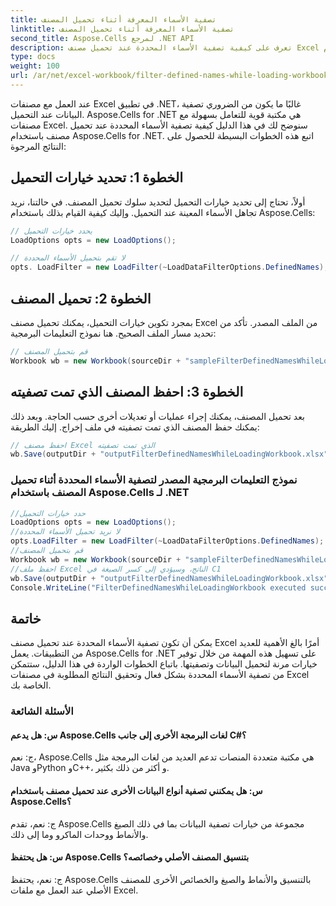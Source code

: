 ```yaml
---
title: تصفية الأسماء المعرفة أثناء تحميل المصنف
linktitle: تصفية الأسماء المعرفة أثناء تحميل المصنف
second_title: Aspose.Cells لمرجع .NET API
description: تعرف على كيفية تصفية الأسماء المحددة عند تحميل مصنف Excel باستخدام Aspose.Cells لـ .NET.
type: docs
weight: 100
url: /ar/net/excel-workbook/filter-defined-names-while-loading-workbook/
---
```

عند العمل مع مصنفات Excel في تطبيق .NET، غالبًا ما يكون من الضروري تصفية البيانات عند التحميل. Aspose.Cells for .NET هي مكتبة قوية للتعامل بسهولة مع مصنفات Excel. سنوضح لك في هذا الدليل كيفية تصفية الأسماء المحددة عند تحميل مصنف باستخدام Aspose.Cells for .NET. اتبع هذه الخطوات البسيطة للحصول على النتائج المرجوة:

## الخطوة 1: تحديد خيارات التحميل

أولاً، تحتاج إلى تحديد خيارات التحميل لتحديد سلوك تحميل المصنف. في حالتنا، نريد تجاهل الأسماء المعينة عند التحميل. وإليك كيفية القيام بذلك باستخدام Aspose.Cells:

```csharp
// يحدد خيارات التحميل
LoadOptions opts = new LoadOptions();

// لا تقم بتحميل الأسماء المحددة
opts. LoadFilter = new LoadFilter(~LoadDataFilterOptions.DefinedNames);
```

## الخطوة 2: تحميل المصنف

بمجرد تكوين خيارات التحميل، يمكنك تحميل مصنف Excel من الملف المصدر. تأكد من تحديد مسار الملف الصحيح. هنا نموذج التعليمات البرمجية:

```csharp
// قم بتحميل المصنف
Workbook wb = new Workbook(sourceDir + "sampleFilterDefinedNamesWhileLoadingWorkbook.xlsx", opts);
```

## الخطوة 3: احفظ المصنف الذي تمت تصفيته

بعد تحميل المصنف، يمكنك إجراء عمليات أو تعديلات أخرى حسب الحاجة. وبعد ذلك يمكنك حفظ المصنف الذي تمت تصفيته في ملف إخراج. إليك الطريقة:

```csharp
// احفظ مصنف Excel الذي تمت تصفيته
wb.Save(outputDir + "outputFilterDefinedNamesWhileLoadingWorkbook.xlsx");
```

### نموذج التعليمات البرمجية المصدر لتصفية الأسماء المحددة أثناء تحميل المصنف باستخدام Aspose.Cells لـ .NET 
```csharp
//حدد خيارات التحميل
LoadOptions opts = new LoadOptions();
//لا نريد تحميل الأسماء المحددة
opts.LoadFilter = new LoadFilter(~LoadDataFilterOptions.DefinedNames);
//قم بتحميل المصنف
Workbook wb = new Workbook(sourceDir + "sampleFilterDefinedNamesWhileLoadingWorkbook.xlsx", opts);
//احفظ ملف Excel الناتج، وسيؤدي إلى كسر الصيغة في C1
wb.Save(outputDir + "outputFilterDefinedNamesWhileLoadingWorkbook.xlsx");
Console.WriteLine("FilterDefinedNamesWhileLoadingWorkbook executed successfully.");
```

## خاتمة

يمكن أن تكون تصفية الأسماء المحددة عند تحميل مصنف Excel أمرًا بالغ الأهمية للعديد من التطبيقات. يعمل Aspose.Cells for .NET على تسهيل هذه المهمة من خلال توفير خيارات مرنة لتحميل البيانات وتصفيتها. باتباع الخطوات الواردة في هذا الدليل، ستتمكن من تصفية الأسماء المحددة بشكل فعال وتحقيق النتائج المطلوبة في مصنفات Excel الخاصة بك.


### الأسئلة الشائعة

#### س: هل يدعم Aspose.Cells لغات البرمجة الأخرى إلى جانب C#؟
    
ج: نعم، Aspose.Cells هي مكتبة متعددة المنصات تدعم العديد من لغات البرمجة مثل Java وPython وC++، و أكثر من ذلك بكثير.

#### س: هل يمكنني تصفية أنواع البيانات الأخرى عند تحميل مصنف باستخدام Aspose.Cells؟
    
ج: نعم، تقدم Aspose.Cells مجموعة من خيارات تصفية البيانات بما في ذلك الصيغ والأنماط ووحدات الماكرو وما إلى ذلك.

#### س: هل يحتفظ Aspose.Cells بتنسيق المصنف الأصلي وخصائصه؟
    
ج: نعم، يحتفظ Aspose.Cells بالتنسيق والأنماط والصيغ والخصائص الأخرى للمصنف الأصلي عند العمل مع ملفات Excel.